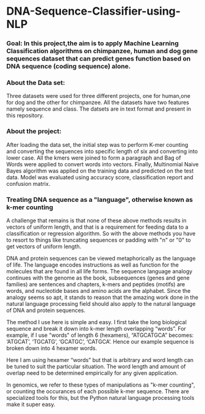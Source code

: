 # DNA-Sequence-Classifier-using-NLP

### Goal: In this project,the aim is to apply Machine Learning Classification algorithms on chimpanzee, human and dog gene sequences dataset that can predict genes function based on DNA sequence (coding sequence) alone.

### About the Data set:
Three datasets were used for three different projects, one for human,one for dog and the other for chimpanzee. All the datasets have two features namely sequence and class. The datsets are in text format and present in this repository. 

### About the project: 
After loading the data set, the initial step was to perform K-mer counting and converting the sequences into specific length of six and converting into lower case. All the kmers were joined to form a paragraph and Bag of Words were applied to convert words into vectors. Finally, Multinomial Naive Bayes algorithm was applied on the training data and predicted on the test data. Model was evaluated using accuracy score, classification report and confusion matrix.

### Treating DNA sequence as a "language", otherwise known as k-mer counting
A challenge that remains is that none of these above methods results in vectors of uniform length, and that is a requirement for feeding data to a classification or regression algorithm. So with the above methods you have to resort to things like truncating sequences or padding with "n" or "0" to get vectors of uniform length.

DNA and protein sequences can be viewed metaphorically as the language of life. The language encodes instructions as well as function for the molecules that are found in all life forms. The sequence language analogy continues with the genome as the book, subsequences (genes and gene families) are sentences and chapters, k-mers and peptides (motifs) are words, and nucleotide bases and amino acids are the alphabet. Since the analogy seems so apt, it stands to reason that the amazing work done in the natural language processing field should also apply to the natural language of DNA and protein sequences.

The method I use here is simple and easy. I first take the long biological sequence and break it down into k-mer length overlapping “words”. For example, if I use "words" of length 6 (hexamers), “ATGCATGCA” becomes: ‘ATGCAT’, ‘TGCATG’, ‘GCATGC’, ‘CATGCA’. Hence our example sequence is broken down into 4 hexamer words.

Here I am using hexamer “words” but that is arbitrary and word length can be tuned to suit the particular situation. The word length and amount of overlap need to be determined empirically for any given application.

In genomics, we refer to these types of manipulations as "k-mer counting", or counting the occurances of each possible k-mer sequence. There are specialized tools for this, but the Python natural language processing tools make it super easy.
